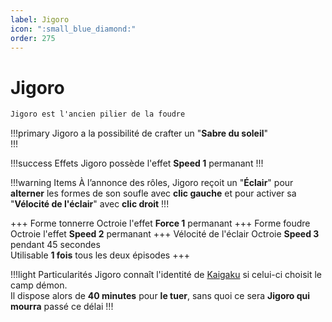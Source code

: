 ```yaml
---
label: Jigoro
icon: ":small_blue_diamond:"
order: 275
---
```


# Jigoro

```txt
Jigoro est l'ancien pilier de la foudre
```

!!!primary
Jigoro a la possibilité de crafter un "**Sabre du soleil**" <br>
!!!

!!!success Effets
Jigoro possède l'effet **Speed 1** permanant
!!!

!!!warning Items
À l’annonce des rôles, Jigoro reçoit un "**Éclair**" pour **alterner** les formes de son soufle avec **clic gauche** et pour activer sa "**Vélocité de l'éclair**" avec **clic droit**
!!!

+++ Forme tonnerre
Octroie l'effet **Force 1** permanant
+++ Forme foudre
Octroie l'effet **Speed 2** permanant
+++ Vélocité de l'éclair
Octroie **Speed 3** pendant 45 secondes <br>
Utilisable **1 fois** tous les deux épisodes
+++

!!!light Particularités
Jigoro connaît l'identité de [Kaigaku](../demon/kaigaku) si celui-ci choisit le camp démon. <br>
Il dispose alors de **40 minutes** pour **le tuer**, sans quoi ce sera **Jigoro qui mourra** passé ce délai
!!!







